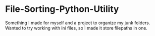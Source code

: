 # File-Sorting-Python-Utility
Something I made for myself and a project to organize my junk folders.
Wanted to try working with ini files, so I made it store filepaths in one.

